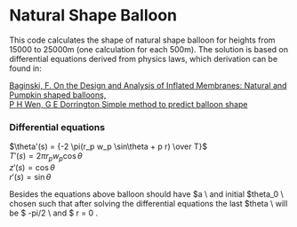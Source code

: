 # Natural Shape Balloon

This code calculates the shape of natural shape balloon for heights from 15000 to 25000m (one calculation for each 500m). The solution is based on differential equations derived from physics laws, which derivation can be found in:

[Baginski, F. On the Design and Analysis of Inflated Membranes: Natural and Pumpkin shaped balloons,](https://www.jstor.org/stable/4096199)\
[P H Wen, G E Dorrington Simple method to predict balloon shape](https://sci-hub.se/10.1243/09544100JAERO690)

### Differential equations
$\theta'(s) = {-2 \pi(r_p w_p \sin\theta + p r) \over T}$ \
$T'(s) = 2 \pi r_p w_p \cos\theta$ \
$z'(s) = \cos\theta$ \
$r'(s) = \sin\theta$ 

Besides the equations above balloon should have $a \ and initial $theta_0 \ chosen such that after solving the differential equations the last $theta \ will be $ -pi/2 \ and $ r = 0 \.
